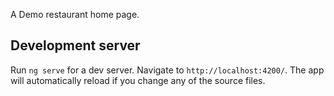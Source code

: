 A Demo restaurant home page.

## Development server

Run `ng serve` for a dev server. Navigate to `http://localhost:4200/`. The app will automatically reload if you change any of the source files.

